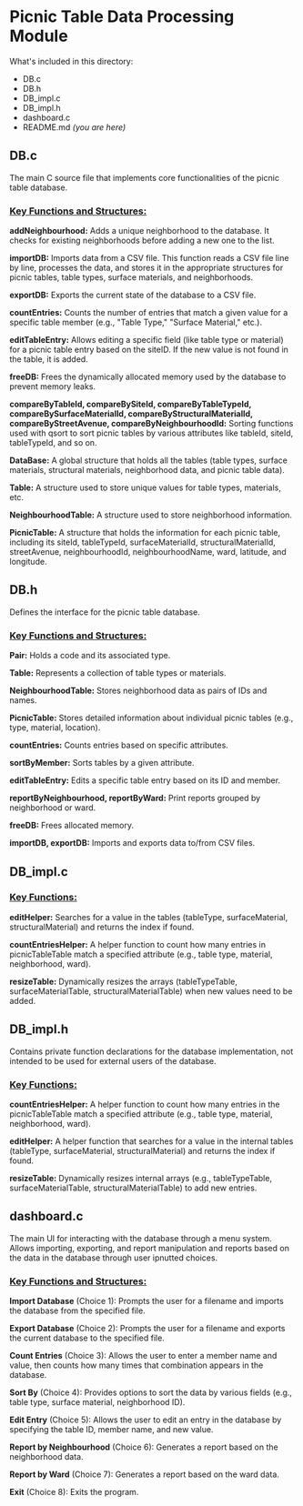 # Picnic Table Data Processing Module
What's included in this directory:
- DB.c
- DB.h
- DB_impl.c
- DB_impl.h
- dashboard.c
- README.md _(you are here)_

## DB.c
The main C source file that implements core functionalities of the picnic table database.

### <ins>Key Functions and Structures:</ins>
**addNeighbourhood:** Adds a unique neighborhood to the database. It checks for existing neighborhoods before adding a new one to the list.

**importDB:** Imports data from a CSV file. This function reads a CSV file line by line, processes the data, and stores it in the appropriate structures for picnic tables, table types, surface materials, and neighborhoods.

**exportDB:** Exports the current state of the database to a CSV file.

**countEntries:** Counts the number of entries that match a given value for a specific table member (e.g., "Table Type," "Surface Material," etc.).

**editTableEntry:** Allows editing a specific field (like table type or material) for a picnic table entry based on the siteID. If the new value is not found in the table, it is added.

**freeDB:** Frees the dynamically allocated memory used by the database to prevent memory leaks.

**compareByTableId, compareBySiteId, compareByTableTypeId, compareBySurfaceMaterialId, compareByStructuralMaterialId, compareByStreetAvenue, compareByNeighbourhoodId:** Sorting functions used with qsort to sort picnic tables by various attributes like tableId, siteId, tableTypeId, and so on.

**DataBase:** A global structure that holds all the tables (table types, surface materials, structural materials, neighborhood data, and picnic table data).

**Table:** A structure used to store unique values for table types, materials, etc.

**NeighbourhoodTable:** A structure used to store neighborhood information.

**PicnicTable:** A structure that holds the information for each picnic table, including its siteId, tableTypeId, surfaceMaterialId, structuralMaterialId, streetAvenue, neighbourhoodId, neighbourhoodName, ward, latitude, and longitude.

## DB.h
Defines the interface for the picnic table database.

### <ins>Key Functions and Structures:</ins>
**Pair:** Holds a code and its associated type.

**Table:** Represents a collection of table types or materials.

**NeighbourhoodTable:** Stores neighborhood data as pairs of IDs and names.

**PicnicTable:** Stores detailed information about individual picnic tables (e.g., type, material, location).

**countEntries:** Counts entries based on specific attributes.

**sortByMember:** Sorts tables by a given attribute.

**editTableEntry:** Edits a specific table entry based on its ID and member.

**reportByNeighbourhood, reportByWard:** Print reports grouped by neighborhood or ward.

**freeDB:** Frees allocated memory.

**importDB, exportDB:** Imports and exports data to/from CSV files.

## DB_impl.c
### <ins>Key Functions:</ins>
**editHelper:** Searches for a value in the tables (tableType, surfaceMaterial, structuralMaterial) and returns the index if found.

**countEntriesHelper:** A helper function to count how many entries in picnicTableTable match a specified attribute (e.g., table type, material, neighborhood, ward).

**resizeTable:** Dynamically resizes the arrays (tableTypeTable, surfaceMaterialTable, structuralMaterialTable) when new values need to be added.

## DB_impl.h
Contains private function declarations for the database implementation, not intended to be used for external users of the database.

### <ins>Key Functions:</ins>
**countEntriesHelper:** A helper function to count how many entries in the picnicTableTable match a specified attribute (e.g., table type, material, neighborhood, ward).

**editHelper:** A helper function that searches for a value in the internal tables (tableType, surfaceMaterial, structuralMaterial) and returns the index if found.

**resizeTable:** Dynamically resizes internal arrays (e.g., tableTypeTable, surfaceMaterialTable, structuralMaterialTable) to add new entries.

## dashboard.c
The main UI for interacting with the database through a menu system. Allows importing, exporting, and report manipulation and reports based on the data in the database through user ipnutted choices.

### <ins>Key Functions and Structures:</ins>
**Import Database** (Choice 1): Prompts the user for a filename and imports the database from the specified file.

**Export Database** (Choice 2): Prompts the user for a filename and exports the current database to the specified file.

**Count Entries** (Choice 3): Allows the user to enter a member name and value, then counts how many times that combination appears in the database.

**Sort By** (Choice 4): Provides options to sort the data by various fields (e.g., table type, surface material, neighborhood ID).

**Edit Entry** (Choice 5): Allows the user to edit an entry in the database by specifying the table ID, member name, and new value.

**Report by Neighbourhood** (Choice 6): Generates a report based on the neighborhood data.

**Report by Ward** (Choice 7): Generates a report based on the ward data.

**Exit** (Choice 8): Exits the program.
